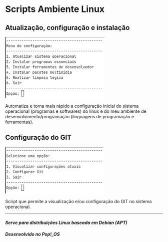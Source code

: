 # Scripts Ambiente Linux

## Atualização, configuração e instalação

![preview](./.github/script_start_config.png)

Automatiza e torna mais rápido a configuração inicial do sistema operacional
(programas e softwares) do linux e do meu ambiente de desenvolvimento/programação
(linguagens de programação e ferramentas).

## Configuração do GIT
![preview](./.github/script_config_git.png)

Script que permite a visualização e/ou configuração do GIT no sistema operacional.

----
#### *Serve para distribuições Linux baseada em Debian (APT)*
#### *Desenvolvido no Pop!_OS*
